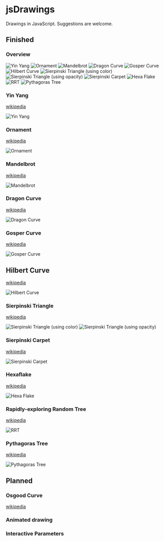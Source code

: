 # jsDrawings

Drawings in JavaScript. Suggestions are welcome.

## Finished

### Overview

![](img/xs/yinyang.png?raw=true "Yin Yang")
![](img/xs/ornament.png?raw=true "Ornament")
![](img/xs/mandelbrot.png?raw=true "Mandelbrot")
![](img/xs/dragoncurve.png?raw=true "Dragon Curve")
![](img/xs/gospercurve.png?raw=true "Gosper Curve")
![](img/xs/hilbertcurve.png?raw=true "Hilbert Curve")
![](img/xs/sierpinski.png?raw=true "Sierpinski Triangle (using color)")
![](img/xs/sierpinski2.png?raw=true "Sierpinski Triangle (using opacity)")
![](img/xs/sierpinskiCarpet.png?raw=true "Sierpinski Carpet")
![](img/xs/hexaflake.png?raw=true "Hexa Flake")
![](img/xs/rrt.png?raw=true "RRT")
![](img/xs/pythagorastree.png?raw=true "Pythagoras Tree")

### Yin Yang

[wikipedia](https://en.wikipedia.org/wiki/Yin_and_yang)

![](img/yinyang.png?raw=true "Yin Yang")

### Ornament

[wikipedia](https://en.wikipedia.org/wiki/Overlapping_circles_grid)

![](img/ornament.png?raw=true "Ornament")

### Mandelbrot

[wikipedia](https://en.wikipedia.org/wiki/Mandelbrot_set)

![](img/mandelbrot.png?raw=true "Mandelbrot")

### Dragon Curve

[wikipedia](https://en.wikipedia.org/wiki/Dragon_curve)

![](img/dragoncurve.png?raw=true "Dragon Curve")

### Gosper Curve

[wikipedia](https://en.wikipedia.org/wiki/Gosper_curve)

![](img/gospercurve.png?raw=true "Gosper Curve")

## Hilbert Curve

[wikipedia](https://en.wikipedia.org/wiki/Hilbert_curve)

![](img/hilbertcurve.png?raw=true "Hilbert Curve")

### Sierpinski Triangle

[wikipedia](https://en.wikipedia.org/wiki/Sierpinski_triangle)

![](img/sierpinski.png?raw=true "Sierpinski Triangle (using color)")
![](img/sierpinski2.png?raw=true "Sierpinski Triangle (using opacity)")

### Sierpinski Carpet

[wikipedia](https://en.wikipedia.org/wiki/Sierpinski_carpet)

![](img/sierpinskiCarpet.png?raw=true "Sierpinski Carpet")

### Hexaflake

[wikipedia](https://en.wikipedia.org/wiki/Hexaflake)

![](img/hexaflake.png?raw=true "Hexa Flake")

### Rapidly-exploring Random Tree

[wikipedia](https://en.wikipedia.org/wiki/Rapidly-exploring_random_tree)

![](img/rrt.png?raw=true "RRT")

### Pythagoras Tree

[wikipedia](https://en.wikipedia.org/wiki/Pythagoras_tree_(fractal)#Varying_the_angle)

![](img/pythagorastree.png?raw=true "Pythagoras Tree")

## Planned

### Osgood Curve

[wikipedia](https://en.wikipedia.org/wiki/Osgood_curve)

### Animated drawing

### Interactive Parameters
